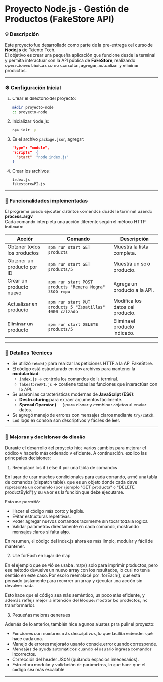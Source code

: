 # Proyecto Node.js - Gestión de Productos (FakeStore API)

### 💡 Descripción  
Este proyecto fue desarrollado como parte de la pre-entrega del curso de **Node.js** de Talento Tech.  
El objetivo es crear una pequeña aplicación que funcione desde la terminal y permita interactuar con la API pública de **FakeStore**, realizando operaciones básicas como consultar, agregar, actualizar y eliminar productos.

---

### ⚙️ **Configuración Inicial**
1. Crear el directorio del proyecto:
   ```bash
   mkdir proyecto-node
   cd proyecto-node
   ```
2. Inicializar Node.js:
   ```bash
   npm init -y
   ```
3. En el archivo `package.json`, agregar:
   ```json
   "type": "module",
   "scripts": {
     "start": "node index.js"
   }
   ```
4. Crear los archivos:
   ```
   index.js
   fakestoreAPI.js
   ```

---

### 🧩 **Funcionalidades implementadas**
El programa puede ejecutar distintos comandos desde la terminal usando **process.argv**.  
Cada comando interpreta una acción diferente según el método HTTP indicado:

| Acción | Comando | Descripción |
|--------|----------|-------------|
| Obtener todos los productos | `npm run start GET products` | Muestra la lista completa. |
| Obtener un producto por ID | `npm run start GET products/5` | Muestra un solo producto. |
| Crear un producto nuevo | `npm run start POST products "Remera Negra" 2500 ropa` | Agrega un producto a la API. |
| Actualizar un producto | `npm run start PUT products 5 "Zapatillas" 4000 calzado` | Modifica los datos del producto. |
| Eliminar un producto | `npm run start DELETE products/5` | Elimina el producto indicado. |

---

### 🔧 **Detalles Técnicos**
- Se utilizó **`fetch()`** para realizar las peticiones HTTP a la API FakeStore.  
- El código está estructurado en dos archivos para mantener la **modularidad**:
  - `index.js` → controla los comandos de la terminal.  
  - `fakestoreAPI.js` → contiene todas las funciones que interactúan con la API.  
- Se usaron las características modernas de **JavaScript (ES6)**:
  - **Destructuring** para extraer argumentos fácilmente.  
  - **Spread Operator (`...`)** para clonar y combinar objetos al enviar datos.  
- Se agregó manejo de errores con mensajes claros mediante `try/catch`.  
- Los logs en consola son descriptivos y fáciles de leer.

---

### 🚀 **Mejoras y decisiones de diseño**

Durante el desarrollo del proyecto hice varios cambios para mejorar el código y hacerlo más ordenado y eficiente.
A continuación, explico las principales decisiones:

1. Reemplacé los if / else if por una tabla de comandos

En lugar de usar muchos condicionales para cada comando, armé una tabla de comandos (dispatch table), que es un objeto donde cada clave representa un comando (por ejemplo "GET products" o "DELETE productById") y su valor es la función que debe ejecutarse.

Esto me permitió:
   - Hacer el código más corto y legible.
   - Evitar estructuras repetitivas.
   - Poder agregar nuevos comandos fácilmente sin tocar toda la lógica.
   - Validar parámetros directamente en cada comando, mostrando mensajes claros si falta algo.

En resumen, el código del index.js ahora es más limpio, modular y fácil de mantener.

2. Usé forEach en lugar de map

En el ejemplo que se vió se usaba .map() solo para imprimir productos, pero ese método devuelve un nuevo array con los resultados, lo cual no tenía sentido en este caso.
Por eso lo reemplacé por .forEach(), que está pensado justamente para recorrer un array y ejecutar una acción sin devolver nada.

Esto hace que el código sea más semántico, un poco más eficiente, y además refleja mejor la intención del bloque: mostrar los productos, no transformarlos.

3. Pequeñas mejoras generales

Además de lo anterior, también hice algunos ajustes para pulir el proyecto:
   - Funciones con nombres más descriptivos, lo que facilita entender qué hace cada una.
   - Manejo de errores mejorado usando console.error cuando corresponde.
   - Mensajes de ayuda automáticos cuando el usuario ingresa comandos incorrectos.
   - Corrección del header JSON (quitando espacios innecesarios).
   - Estructura modular y validación de parámetros, lo que hace que el código sea más escalable.

---